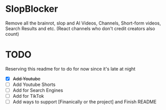 # SlopBlocker

Remove all the brainrot, slop and AI Videos, Channels, Short-form videos, Search Results and etc. (React channels who don't credit creators also count)
# TODO
Reserving this readme for to do for now since it's late at night

- [X] ~~Add Youtube~~
- [ ] Add Youtube Shorts
- [ ] Add for Search Engines
- [ ] Add for TikTok
- [ ] Add ways to support [Finanically or the project] and Finish README